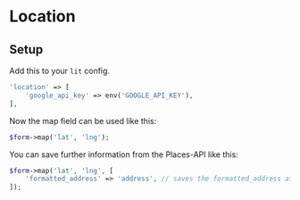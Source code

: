 # Location

## Setup

Add this to your `lit` config.

```php
'location' => [
	'google_api_key' => env('GOOGLE_API_KEY'),
],
```

Now the map field can be used like this:

```php
$form->map('lat', 'lng');
```

You can save further information from the Places-API like this:

```php
$form->map('lat', 'lng', [
	'formatted_address' => 'address', // saves the formatted_address attribute in the address column of your model
]);
```

